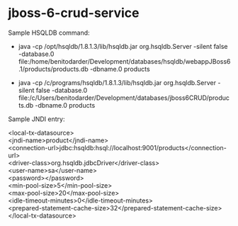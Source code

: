 # jboss-6-crud-service

Sample HSQLDB command: 

* java -cp /opt/hsqldb/1.8.1.3/lib/hsqldb.jar org.hsqldb.Server -silent false -database.0 file:/home/benitodarder/Development/databases/hsqldb/webappJBoss6.1/products/products.db -dbname.0 products

* java -cp /c/programs/hsqldb/1.8.1.3/lib/hsqldb.jar org.hsqldb.Server -silent false -database.0 file:/c/Users/benitodarder/Development/databases/jboss6CRUD/products.db -dbname.0 products

Sample JNDI entry:

   &lt;local-tx-datasource&gt;  
      &lt;jndi-name&gt;product&lt;/jndi-name&gt;<br/>
      &lt;connection-url&gt;jdbc:hsqldb:hsql://localhost:9001/products&lt;/connection-url&gt;<br/>
      &lt;driver-class&gt;org.hsqldb.jdbcDriver&lt;/driver-class&gt;<br/>
      &lt;user-name&gt;sa&lt;/user-name&gt;<br/>
      &lt;password&gt;&lt;/password&gt;<br/>
      &lt;min-pool-size&gt;5&lt;/min-pool-size&gt;<br/>
      &lt;max-pool-size&gt;20&lt;/max-pool-size&gt;<br/>
      &lt;idle-timeout-minutes&gt;0&lt;/idle-timeout-minutes&gt;<br/>
      &lt;prepared-statement-cache-size&gt;32&lt;/prepared-statement-cache-size&gt;<br/>
   &lt;/local-tx-datasource&gt;<br/>
